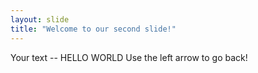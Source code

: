 ```yaml
---
layout: slide
title: "Welcome to our second slide!"
---
```

Your text -- HELLO WORLD
Use the left arrow to go back!
